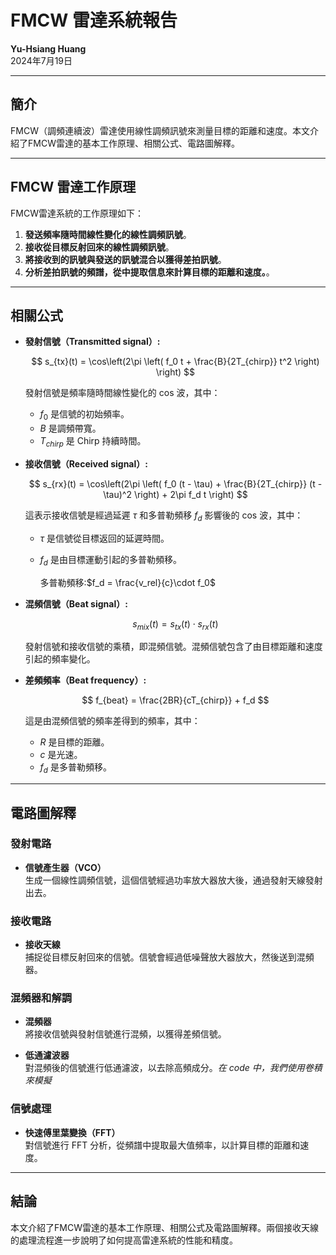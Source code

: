 # FMCW 雷達系統報告

**Yu-Hsiang Huang**  
2024年7月19日

---

## 簡介

FMCW（調頻連續波）雷達使用線性調頻訊號來測量目標的距離和速度。本文介紹了FMCW雷達的基本工作原理、相關公式、電路圖解釋。

---

## FMCW 雷達工作原理

FMCW雷達系統的工作原理如下：

1. **發送頻率隨時間線性變化的線性調頻訊號**。
2. **接收從目標反射回來的線性調頻訊號**。
3. **將接收到的訊號與發送的訊號混合以獲得差拍訊號**。
4. **分析差拍訊號的頻譜，從中提取信息來計算目標的距離和速度。**。

---

## 相關公式

- **發射信號（Transmitted signal）:**

  $$
  s_{tx}(t) = \cos\left(2\pi \left( f_0 t + \frac{B}{2T_{chirp}} t^2 \right) \right)
  $$

  發射信號是頻率隨時間線性變化的 cos 波，其中：
  - $f_0$ 是信號的初始頻率。
  - $B$ 是調頻帶寬。
  - $T_{chirp}$ 是 Chirp 持續時間。

- **接收信號（Received signal）:**

  $$
  s_{rx}(t) = \cos\left(2\pi \left( f_0 (t - \tau) + \frac{B}{2T_{chirp}} (t - \tau)^2 \right) + 2\pi f_d t \right)
  $$

  這表示接收信號是經過延遲 $\tau$ 和多普勒頻移 $f_d$ 影響後的 cos 波，其中：
  - $\tau$ 是信號從目標返回的延遲時間。
  - $f_d$ 是由目標運動引起的多普勒頻移。

    多普勒頻移:$f_d = \frac{v_rel}{c}\cdot f_0$


- **混頻信號（Beat signal）:**

  $$
  s_{mix}(t) = s_{tx}(t) \cdot s_{rx}(t)
  $$

  發射信號和接收信號的乘積，即混頻信號。混頻信號包含了由目標距離和速度引起的頻率變化。

- **差頻頻率（Beat frequency）:**

  $$
  f_{beat} = \frac{2BR}{cT_{chirp}} + f_d
  $$

  這是由混頻信號的頻率差得到的頻率，其中：
  - $R$ 是目標的距離。
  - $c$ 是光速。
  - $f_d$ 是多普勒頻移。

---

## 電路圖解釋

### 發射電路

- **信號產生器（VCO）**  
  生成一個線性調頻信號，這個信號經過功率放大器放大後，通過發射天線發射出去。

### 接收電路

- **接收天線**  
  捕捉從目標反射回來的信號。信號會經過低噪聲放大器放大，然後送到混頻器。

### 混頻器和解調

- **混頻器**  
  將接收信號與發射信號進行混頻，以獲得差頻信號。
  
- **低通濾波器**  
  對混頻後的信號進行低通濾波，以去除高頻成分。*在 code 中，我們使用卷積來模擬*

### 信號處理

- **快速傅里葉變換（FFT）**  
  對信號進行 FFT 分析，從頻譜中提取最大值頻率，以計算目標的距離和速度。

---

## 結論

本文介紹了FMCW雷達的基本工作原理、相關公式及電路圖解釋。兩個接收天線的處理流程進一步說明了如何提高雷達系統的性能和精度。
